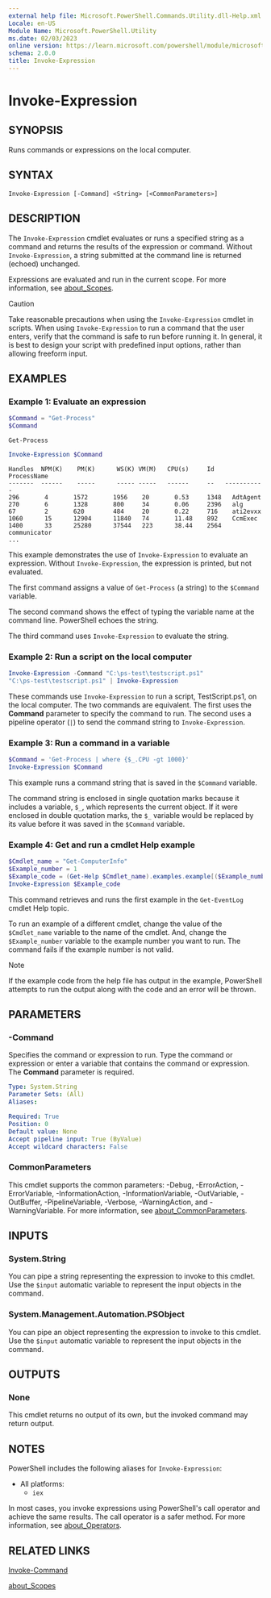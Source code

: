 ```yaml
---
external help file: Microsoft.PowerShell.Commands.Utility.dll-Help.xml
Locale: en-US
Module Name: Microsoft.PowerShell.Utility
ms.date: 02/03/2023
online version: https://learn.microsoft.com/powershell/module/microsoft.powershell.utility/invoke-expression?view=powershell-7.6&WT.mc_id=ps-gethelp
schema: 2.0.0
title: Invoke-Expression
---
```


# Invoke-Expression

## SYNOPSIS
Runs commands or expressions on the local computer.

## SYNTAX

```
Invoke-Expression [-Command] <String> [<CommonParameters>]
```

## DESCRIPTION

The `Invoke-Expression` cmdlet evaluates or runs a specified string as a command and returns the
results of the expression or command. Without `Invoke-Expression`, a string submitted at the command
line is returned (echoed) unchanged.

Expressions are evaluated and run in the current scope. For more information, see
[about_Scopes](../Microsoft.PowerShell.Core/About/about_Scopes.md).

> [!CAUTION]
> Take reasonable precautions when using the `Invoke-Expression` cmdlet in scripts. When using
> `Invoke-Expression` to run a command that the user enters, verify that the command is safe to run
> before running it. In general, it is best to design your script with predefined input options,
> rather than allowing freeform input.

## EXAMPLES

### Example 1: Evaluate an expression

```powershell
$Command = "Get-Process"
$Command
```

```Output
Get-Process
```

```powershell
Invoke-Expression $Command
```

```Output
Handles  NPM(K)    PM(K)      WS(K) VM(M)   CPU(s)     Id   ProcessName
-------  ------    -----      ----- -----   ------     --   -----------
296       4       1572       1956    20       0.53     1348   AdtAgent
270       6       1328       800     34       0.06     2396   alg
67        2       620        484     20       0.22     716    ati2evxx
1060      15      12904      11840   74       11.48    892    CcmExec
1400      33      25280      37544   223      38.44    2564   communicator
...
```

This example demonstrates the use of `Invoke-Expression` to evaluate an expression. Without
`Invoke-Expression`, the expression is printed, but not evaluated.

The first command assigns a value of `Get-Process` (a string) to the `$Command` variable.

The second command shows the effect of typing the variable name at the command line. PowerShell
echoes the string.

The third command uses `Invoke-Expression` to evaluate the string.

### Example 2: Run a script on the local computer

```powershell
Invoke-Expression -Command "C:\ps-test\testscript.ps1"
"C:\ps-test\testscript.ps1" | Invoke-Expression
```

These commands use `Invoke-Expression` to run a script, TestScript.ps1, on the local computer. The
two commands are equivalent. The first uses the **Command** parameter to specify the command to run.
The second uses a pipeline operator (`|`) to send the command string to `Invoke-Expression`.

### Example 3: Run a command in a variable

```powershell
$Command = 'Get-Process | where {$_.CPU -gt 1000}'
Invoke-Expression $Command
```

This example runs a command string that is saved in the `$Command` variable.

The command string is enclosed in single quotation marks because it includes a variable, `$_`, which
represents the current object. If it were enclosed in double quotation marks, the `$_` variable
would be replaced by its value before it was saved in the `$Command` variable.

### Example 4: Get and run a cmdlet Help example

```powershell
$Cmdlet_name = "Get-ComputerInfo"
$Example_number = 1
$Example_code = (Get-Help $Cmdlet_name).examples.example[($Example_number-1)].code
Invoke-Expression $Example_code
```

This command retrieves and runs the first example in the `Get-EventLog` cmdlet Help topic.

To run an example of a different cmdlet, change the value of the `$Cmdlet_name` variable to the name
of the cmdlet. And, change the `$Example_number` variable to the example number you want to run. The
command fails if the example number is not valid.

> [!NOTE]
> If the example code from the help file has output in the example, PowerShell attempts to run the
> output along with the code and an error will be thrown.

## PARAMETERS

### -Command

Specifies the command or expression to run. Type the command or expression or enter a variable that
contains the command or expression. The **Command** parameter is required.

```yaml
Type: System.String
Parameter Sets: (All)
Aliases:

Required: True
Position: 0
Default value: None
Accept pipeline input: True (ByValue)
Accept wildcard characters: False
```

### CommonParameters

This cmdlet supports the common parameters: -Debug, -ErrorAction, -ErrorVariable,
-InformationAction, -InformationVariable, -OutVariable, -OutBuffer, -PipelineVariable, -Verbose,
-WarningAction, and -WarningVariable. For more information, see
[about_CommonParameters](../Microsoft.PowerShell.Core/About/about_CommonParameters.md).

## INPUTS

### System.String

You can pipe a string representing the expression to invoke to this cmdlet. Use the `$input`
automatic variable to represent the input objects in the command.

### System.Management.Automation.PSObject

You can pipe an object representing the expression to invoke to this cmdlet. Use the `$input`
automatic variable to represent the input objects in the command.

## OUTPUTS

### None

This cmdlet returns no output of its own, but the invoked command may return output.

## NOTES

PowerShell includes the following aliases for `Invoke-Expression`:

- All platforms:
  - `iex`

In most cases, you invoke expressions using PowerShell's call operator and achieve the same results.
The call operator is a safer method. For more information, see
[about_Operators](../microsoft.powershell.core/about/about_operators.md#call-operator-).

## RELATED LINKS

[Invoke-Command](../Microsoft.PowerShell.Core/Invoke-Command.md)

[about_Scopes](../Microsoft.PowerShell.Core/About/about_Scopes.md)
